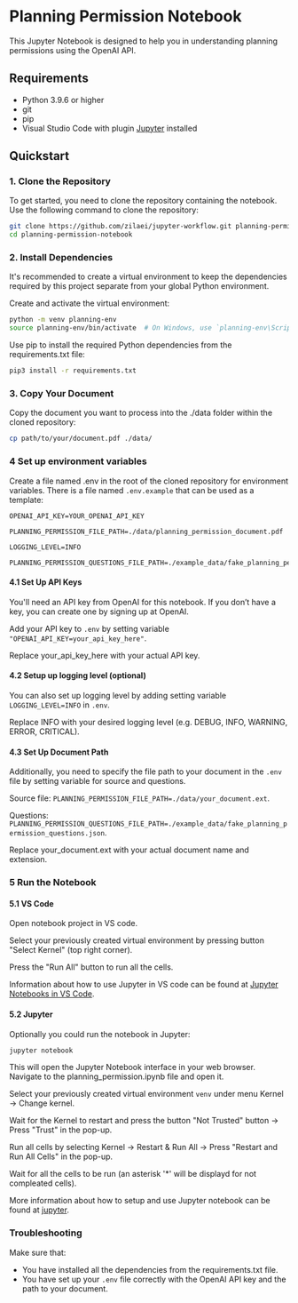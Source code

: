 # Planning Permission Notebook

This Jupyter Notebook is designed to help you in understanding planning permissions using the OpenAI API.

## Requirements

- Python 3.9.6 or higher
- git
- pip
- Visual Studio Code with plugin [Jupyter](https://marketplace.visualstudio.com/items?itemName=ms-toolsai.jupyter) installed

## Quickstart

### 1. Clone the Repository

To get started, you need to clone the repository containing the notebook. Use the following command to clone the repository:

```sh
git clone https://github.com/zilaei/jupyter-workflow.git planning-permission-notebook
cd planning-permission-notebook
```


### 2. Install Dependencies
It's recommended to create a virtual environment to keep the dependencies required by this project separate from your global Python environment.

Create and activate the virtual environment:
```sh
python -m venv planning-env
source planning-env/bin/activate  # On Windows, use `planning-env\Scripts\activate`
```

Use pip to install the required Python dependencies from the requirements.txt file:

```sh
pip3 install -r requirements.txt
```

### 3. Copy Your Document

Copy the document you want to process into the ./data folder within the cloned repository:

```sh
cp path/to/your/document.pdf ./data/
```

### 4 Set up environment variables
Create a file named .env in the root of the cloned repository for environment variables.
There is a file named `.env.example` that can be used as a template:

```text
OPENAI_API_KEY=YOUR_OPENAI_API_KEY

PLANNING_PERMISSION_FILE_PATH=./data/planning_permission_document.pdf

LOGGING_LEVEL=INFO

PLANNING_PERMISSION_QUESTIONS_FILE_PATH=./example_data/fake_planning_permission_questions.json
```

#### 4.1 Set Up API Keys

You'll need an API key from OpenAI for this notebook. If you don’t have a key, you can create one by signing up at OpenAI.

Add your API key to `.env` by setting variable `"OPENAI_API_KEY=your_api_key_here"`. 

Replace your_api_key_here with your actual API key.

#### 4.2 Setup up logging level (optional)

You can also set up logging level by adding setting variable `LOGGING_LEVEL=INFO` in `.env`.

Replace INFO with your desired logging level (e.g. DEBUG, INFO, WARNING, ERROR, CRITICAL).

#### 4.3 Set Up Document Path
Additionally, you need to specify the file path to your document in the `.env` file by setting variable for source and questions.

Source file: `PLANNING_PERMISSION_FILE_PATH=./data/your_document.ext`.

Questions: `PLANNING_PERMISSION_QUESTIONS_FILE_PATH=./example_data/fake_planning_permission_questions.json`.

Replace your_document.ext with your actual document name and extension.

### 5 Run the Notebook

#### 5.1 VS Code
Open notebook project in VS code. 

Select your previously created virtual environment by pressing button "Select Kernel" (top right corner).

Press the "Run All" button to run all the cells.

Information about how to use Jupyter in VS code can be found at [Jupyter Notebooks in VS Code](https://code.visualstudio.com/docs/datascience/jupyter-notebooks).

#### 5.2 Jupyter
Optionally you could run the notebook in Jupyter:
```sh
jupyter notebook
```
This will open the Jupyter Notebook interface in your web browser. Navigate to the planning_permission.ipynb file and open it. 

Select your previously created virtual environment `venv` under menu Kernel -> Change kernel. 

Wait for the Kernel to restart and press the button "Not Trusted" button -> Press "Trust" in the pop-up.

Run all cells by selecting Kernel -> Restart & Run All -> Press "Restart and Run All Cells" in the pop-up.

Wait for all the cells to be run (an asterisk '*' will be displayd for not compleated cells).

More information about how to setup and use Jupyter notebook can be found at [jupyter](https://docs.jupyter.org/en/latest/).

### Troubleshooting

Make sure that:
- You have installed all the dependencies from the requirements.txt file.
- You have set up your `.env` file correctly with the OpenAI API key and the path to your document.